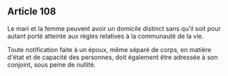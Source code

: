 Article 108
----
Le mari et la femme peuvent avoir un domicile distinct sans qu'il soit pour
autant porté atteinte aux règles relatives à la communauté de la vie.

Toute notification faite à un époux, même séparé de corps, en matière d'état et
de capacité des personnes, doit également être adressée à son conjoint, sous
peine de nullité.
